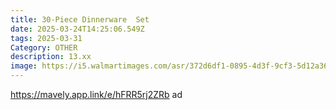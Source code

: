 ```yaml
---
title: 30-Piece Dinnerware  Set
date: 2025-03-24T14:25:06.549Z
tags: 2025-03-31
Category: OTHER
description: 13.xx
image: https://i5.walmartimages.com/asr/372d6df1-0895-4d3f-9cf3-5d12a368b65e.c826cf5d76e8f41cfa477e072ca0e3d7.jpeg?odnHeight=2000&odnWidth=2000&odnBg=FFFFFF
---
```

https://mavely.app.link/e/hFRR5rj2ZRb   ad